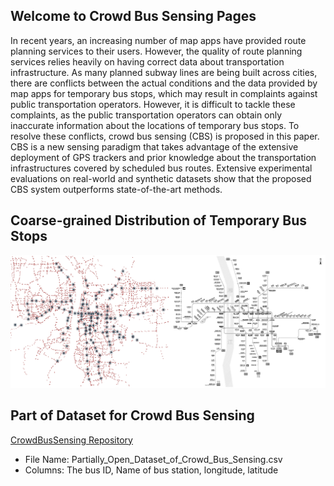 ## Welcome to Crowd Bus Sensing Pages

In recent years, an increasing number of map apps have provided route planning services to their users. However, the quality of route planning services relies heavily on having correct data about transportation infrastructure. As many planned subway lines are being built across cities, there are conflicts between the actual conditions and the data provided by map apps for temporary bus stops, which may result in complaints against public transportation operators. However, it is difficult to tackle these complaints, as the public transportation operators can obtain only inaccurate information about the locations of temporary bus stops. To resolve these conflicts, crowd bus sensing (CBS) is proposed in this paper. CBS is a new sensing paradigm that takes advantage of the extensive deployment of GPS trackers and prior knowledge about the transportation infrastructures covered by scheduled bus routes. Extensive experimental evaluations on real-world and synthetic datasets show that the proposed CBS system outperforms state-of-the-art methods.

## Coarse-grained Distribution of Temporary Bus Stops

![Coarse-grained Distribution of Temporary Bus Stops](./fig_1_distribution.png)



##  Part of Dataset for Crowd Bus Sensing

[CrowdBusSensing Repository](https://github.com/tntxie/CrowdBusSensing)

- File Name: Partially_Open_Dataset_of_Crowd_Bus_Sensing.csv
- Columns: The bus ID, Name of bus station, longitude, latitude
